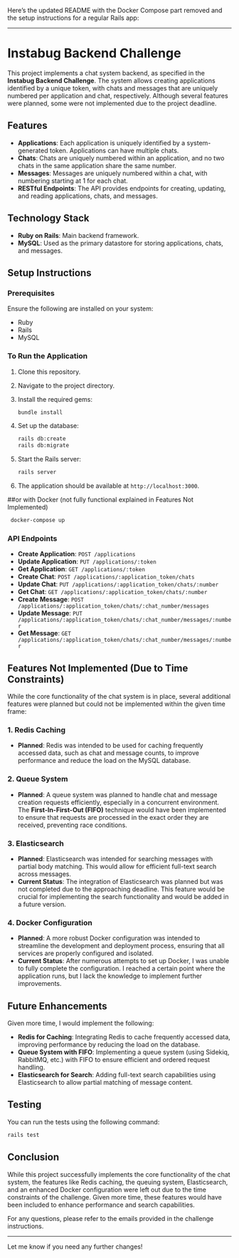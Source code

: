 Here’s the updated README with the Docker Compose part removed and the setup instructions for a regular Rails app:

---

# Instabug Backend Challenge

This project implements a chat system backend, as specified in the **Instabug Backend Challenge**. The system allows creating applications identified by a unique token, with chats and messages that are uniquely numbered per application and chat, respectively. Although several features were planned, some were not implemented due to the project deadline.

## Features

- **Applications**: Each application is uniquely identified by a system-generated token. Applications can have multiple chats.
- **Chats**: Chats are uniquely numbered within an application, and no two chats in the same application share the same number.
- **Messages**: Messages are uniquely numbered within a chat, with numbering starting at 1 for each chat.
- **RESTful Endpoints**: The API provides endpoints for creating, updating, and reading applications, chats, and messages.

## Technology Stack

- **Ruby on Rails**: Main backend framework.
- **MySQL**: Used as the primary datastore for storing applications, chats, and messages.

## Setup Instructions

### Prerequisites

Ensure the following are installed on your system:
- Ruby
- Rails
- MySQL

### To Run the Application

1. Clone this repository.
2. Navigate to the project directory.
3. Install the required gems:

   ```bash
   bundle install
   ```

4. Set up the database:

   ```bash
   rails db:create
   rails db:migrate
   ```

5. Start the Rails server:

   ```bash
   rails server
   ```

6. The application should be available at `http://localhost:3000`.

##or with Docker (not fully functional explained in Features Not Implemented)
  ```bash
   docker-compose up
   ```


### API Endpoints

- **Create Application**: `POST /applications`
- **Update Application**: `PUT /applications/:token`
- **Get Application**: `GET /applications/:token`
- **Create Chat**: `POST /applications/:application_token/chats`
- **Update Chat**: `PUT /applications/:application_token/chats/:number`
- **Get Chat**: `GET /applications/:application_token/chats/:number`
- **Create Message**: `POST /applications/:application_token/chats/:chat_number/messages`
- **Update Message**: `PUT /applications/:application_token/chats/:chat_number/messages/:number`
- **Get Message**: `GET /applications/:application_token/chats/:chat_number/messages/:number`

## Features Not Implemented (Due to Time Constraints)

While the core functionality of the chat system is in place, several additional features were planned but could not be implemented within the given time frame:

### 1. **Redis Caching**
- **Planned**: Redis was intended to be used for caching frequently accessed data, such as chat and message counts, to improve performance and reduce the load on the MySQL database.

### 2. **Queue System**
- **Planned**: A queue system was planned to handle chat and message creation requests efficiently, especially in a concurrent environment. The **First-In-First-Out (FIFO)** technique would have been implemented to ensure that requests are processed in the exact order they are received, preventing race conditions.

### 3. **Elasticsearch**
- **Planned**: Elasticsearch was intended for searching messages with partial body matching. This would allow for efficient full-text search across messages.
- **Current Status**: The integration of Elasticsearch was planned but was not completed due to the approaching deadline. This feature would be crucial for implementing the search functionality and would be added in a future version.

### 4. **Docker Configuration**
- **Planned**: A more robust Docker configuration was intended to streamline the development and deployment process, ensuring that all services are properly configured and isolated.
- **Current Status**: After numerous attempts to set up Docker, I was unable to fully complete the configuration. I reached a certain point where the application runs, but I lack the knowledge to implement further improvements.

## Future Enhancements

Given more time, I would implement the following:
- **Redis for Caching**: Integrating Redis to cache frequently accessed data, improving performance by reducing the load on the database.
- **Queue System with FIFO**: Implementing a queue system (using Sidekiq, RabbitMQ, etc.) with FIFO to ensure efficient and ordered request handling.
- **Elasticsearch for Search**: Adding full-text search capabilities using Elasticsearch to allow partial matching of message content.

## Testing

You can run the tests using the following command:

```bash
rails test
```

## Conclusion

While this project successfully implements the core functionality of the chat system, the features like Redis caching, the queuing system, Elasticsearch, and an enhanced Docker configuration were left out due to the time constraints of the challenge. Given more time, these features would have been included to enhance performance and search capabilities.

For any questions, please refer to the emails provided in the challenge instructions.

---

Let me know if you need any further changes!
